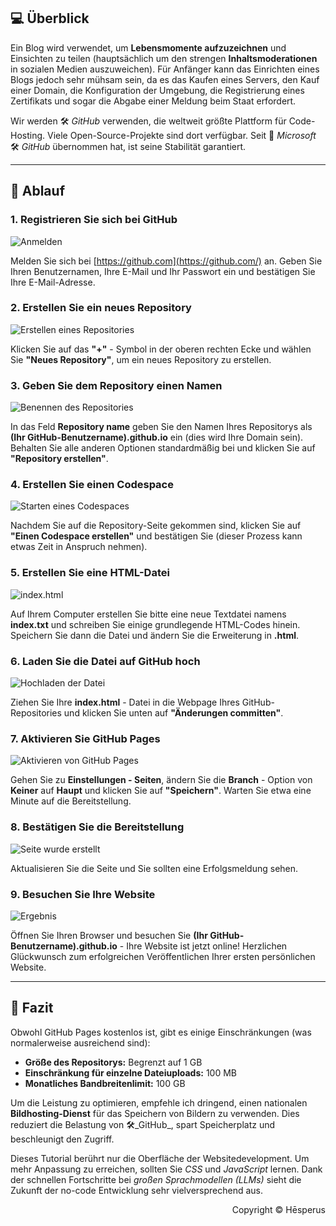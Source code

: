 ## 💻 Überblick

Ein Blog wird verwendet, um **Lebensmomente aufzuzeichnen** und Einsichten zu teilen (hauptsächlich um den strengen **Inhaltsmoderationen** in sozialen Medien auszuweichen). Für Anfänger kann das Einrichten eines Blogs jedoch sehr mühsam sein, da es das Kaufen eines Servers, den Kauf einer Domain, die Konfiguration der Umgebung, die Registrierung eines Zertifikats und sogar die Abgabe einer Meldung beim Staat erfordert.

Wir werden 🛠️ _GitHub_ verwenden, die weltweit größte Plattform für Code-Hosting. Viele Open-Source-Projekte sind dort verfügbar. Seit 🧰 _Microsoft_ 🛠️ _GitHub_ übernommen hat, ist seine Stabilität garantiert.

---

## 🧭 Ablauf

### 1. Registrieren Sie sich bei GitHub

![Anmelden](https://img1.tucang.cc/api/image/show/113010b318eeb9c8da6403e8c6dc3ce6)

Melden Sie sich bei [https://github.com](https://github.com/) an. Geben Sie Ihren Benutzernamen, Ihre E-Mail und Ihr Passwort ein und bestätigen Sie Ihre E-Mail-Adresse.

### 2. Erstellen Sie ein neues Repository

![Erstellen eines Repositories](https://img1.tucang.cc/api/image/show/bbafb398935a68e8a91fc76d893b6884)

Klicken Sie auf das **"+"** - Symbol in der oberen rechten Ecke und wählen Sie **"Neues Repository"**, um ein neues Repository zu erstellen.

### 3. Geben Sie dem Repository einen Namen

![Benennen des Repositories](https://img1.tucang.cc/api/image/show/ecf97aa545d470aa856933a79412151c)

In das Feld **Repository name** geben Sie den Namen Ihres Repositorys als **(Ihr GitHub-Benutzername).github.io** ein (dies wird Ihre Domain sein). Behalten Sie alle anderen Optionen standardmäßig bei und klicken Sie auf **"Repository erstellen"**.

### 4. Erstellen Sie einen Codespace

![Starten eines Codespaces](https://img1.tucang.cc/api/image/show/cd442448e9c358b3e6ffecfdfc68e97c)

Nachdem Sie auf die Repository-Seite gekommen sind, klicken Sie auf **"Einen Codespace erstellen"** und bestätigen Sie (dieser Prozess kann etwas Zeit in Anspruch nehmen).

### 5. Erstellen Sie eine HTML-Datei

![index.html](https://img1.tucang.cc/api/image/show/86c757b84f344d2c8def335f9de13522)

Auf Ihrem Computer erstellen Sie bitte eine neue Textdatei namens **index.txt** und schreiben Sie einige grundlegende HTML-Codes hinein. Speichern Sie dann die Datei und ändern Sie die Erweiterung in **.html**.

### 6. Laden Sie die Datei auf GitHub hoch

![Hochladen der Datei](https://img1.tucang.cc/api/image/show/912108582d6a5fce0b88db6f7cede887)

Ziehen Sie Ihre **index.html** - Datei in die Webpage Ihres GitHub-Repositories und klicken Sie unten auf **"Änderungen committen"**.

### 7. Aktivieren Sie GitHub Pages

![Aktivieren von GitHub Pages](https://img1.tucang.cc/api/image/show/0a3d24dfa120ad0645e33bfcdb7395b8)

Gehen Sie zu **Einstellungen - Seiten**, ändern Sie die **Branch** - Option von **Keiner** auf **Haupt** und klicken Sie auf **"Speichern"**. Warten Sie etwa eine Minute auf die Bereitstellung.

### 8. Bestätigen Sie die Bereitstellung

![Seite wurde erstellt](https://img1.tucang.cc/api/image/show/446ca4a5939cd1c8b29737334b043453)

Aktualisieren Sie die Seite und Sie sollten eine Erfolgsmeldung sehen.

### 9. Besuchen Sie Ihre Website

![Ergebnis](https://img1.tucang.cc/api/image/show/8e94d942d48c21f7dff1ac37ec6c6dba)

Öffnen Sie Ihren Browser und besuchen Sie **(Ihr GitHub-Benutzername).github.io** - Ihre Website ist jetzt online! Herzlichen Glückwunsch zum erfolgreichen Veröffentlichen Ihrer ersten persönlichen Website.

---

## 📖 Fazit

Obwohl GitHub Pages kostenlos ist, gibt es einige Einschränkungen (was normalerweise ausreichend sind):
- **Größe des Repositorys:** Begrenzt auf 1 GB
- **Einschränkung für einzelne Dateiuploads:** 100 MB
- **Monatliches Bandbreitenlimit:** 100 GB

Um die Leistung zu optimieren, empfehle ich dringend, einen nationalen **Bildhosting-Dienst** für das Speichern von Bildern zu verwenden. Dies reduziert die Belastung von 🛠️_GitHub_, spart Speicherplatz und beschleunigt den Zugriff.

Dieses Tutorial berührt nur die Oberfläche der Websitedevelopment. Um mehr Anpassung zu erreichen, sollten Sie _CSS_ und _JavaScript_ lernen. Dank der schnellen Fortschritte bei _großen Sprachmodellen (LLMs)_ sieht die Zukunft der no-code Entwicklung sehr vielversprechend aus.

<p style="text-align: right;">Copyright ©️ Hēsperus</p>